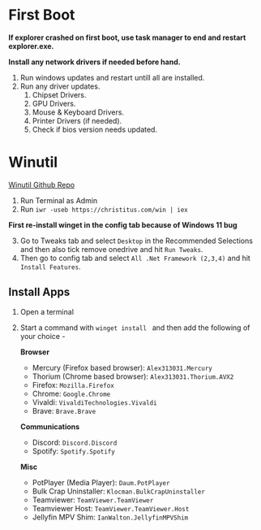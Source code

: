 # First Boot

**If explorer crashed on first boot, use task manager to end and restart explorer.exe.**

**Install any network drivers if needed before hand.**
1. Run windows updates and restart untill all are installed.
2. Run any driver updates.
    1. Chipset Drivers.
    2. GPU Drivers.
    3. Mouse & Keyboard Drivers.
    4. Printer Drivers (if needed).
    5. Check if bios version needs updated.

# Winutil

[Winutil Github Repo](https://github.com/ChrisTitusTech/winutil)
1. Run Terminal as Admin
2. Run `iwr -useb https://christitus.com/win | iex`

**First re-install winget in the config tab because of Windows 11 bug**

3. Go to Tweaks tab and select `Desktop` in the Recommended Selections and then also tick remove onedrive and hit `Run Tweaks`.
4. Then go to config tab and select `All .Net Framework (2,3,4)` and hit `Install Features`.

## Install Apps

1. Open a terminal
2. Start a command with `winget install ` and then add the following of your choice -

    **Browser**

    * Mercury (Firefox based browser): `Alex313031.Mercury`
    * Thorium (Chrome based browser): `Alex313031.Thorium.AVX2`
    * Firefox: `Mozilla.Firefox`
    * Chrome: `Google.Chrome`
    * Vivaldi: `VivaldiTechnologies.Vivaldi`
    * Brave: `Brave.Brave`

    **Communications**

    * Discord: `Discord.Discord`
    * Spotify: `Spotify.Spotify`

    **Misc**

    * PotPlayer (Media Player): `Daum.PotPlayer`
    * Bulk Crap Uninstaller: `Klocman.BulkCrapUninstaller`
    * Teamviewer: `TeamViewer.TeamViewer`
    * Teamviewer Host: `TeamViewer.TeamViewer.Host`
    * Jellyfin MPV Shim: `IanWalton.JellyfinMPVShim`
